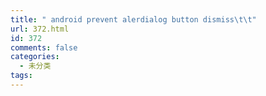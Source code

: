 ```yaml
---
title: " android prevent alerdialog button dismiss\t\t"
url: 372.html
id: 372
comments: false
categories:
  - 未分类
tags:
---
```

